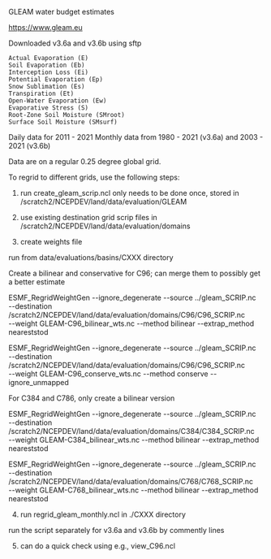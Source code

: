 
GLEAM water budget estimates

https://www.gleam.eu

Downloaded v3.6a and v3.6b using sftp

    Actual Evaporation (E) 
    Soil Evaporation (Eb)  
    Interception Loss (Ei)
    Potential Evaporation (Ep) 
    Snow Sublimation (Es)
    Transpiration (Et)
    Open-Water Evaporation (Ew)
    Evaporative Stress (S)
    Root-Zone Soil Moisture (SMroot)
    Surface Soil Moisture (SMsurf)

Daily data for 2011 - 2021
Monthly data from 1980 - 2021 (v3.6a) and 2003 - 2021 (v3.6b)

Data are on a regular 0.25 degree global grid.

To regrid to different grids, use the following steps:

1. run create_gleam_scrip.ncl
	only needs to be done once, stored in /scratch2/NCEPDEV/land/data/evaluation/GLEAM

2. use existing destination grid scrip files in /scratch2/NCEPDEV/land/data/evaluation/domains

3. create weights file

run from data/evaluations/basins/CXXX directory

Create a bilinear and conservative for C96; can merge them to possibly get a better estimate
	
ESMF_RegridWeightGen --ignore_degenerate --source ../gleam_SCRIP.nc \
       --destination /scratch2/NCEPDEV/land/data/evaluation/domains/C96/C96_SCRIP.nc \
       --weight GLEAM-C96_bilinear_wts.nc --method bilinear --extrap_method neareststod

ESMF_RegridWeightGen --ignore_degenerate --source ../gleam_SCRIP.nc \
       --destination /scratch2/NCEPDEV/land/data/evaluation/domains/C96/C96_SCRIP.nc \
       --weight GLEAM-C96_conserve_wts.nc --method conserve --ignore_unmapped

For C384 and C786, only create a bilinear version
	
ESMF_RegridWeightGen --ignore_degenerate --source ../gleam_SCRIP.nc \
       --destination /scratch2/NCEPDEV/land/data/evaluation/domains/C384/C384_SCRIP.nc \
       --weight GLEAM-C384_bilinear_wts.nc --method bilinear --extrap_method neareststod

ESMF_RegridWeightGen --ignore_degenerate --source ../gleam_SCRIP.nc \
       --destination /scratch2/NCEPDEV/land/data/evaluation/domains/C768/C768_SCRIP.nc \
       --weight GLEAM-C768_bilinear_wts.nc --method bilinear --extrap_method neareststod

4. run regrid_gleam_monthly.ncl in ./CXXX directory

run the script separately for v3.6a and v3.6b by commently lines

5. can do a quick check using e.g., view_C96.ncl
